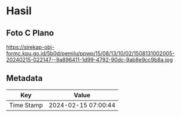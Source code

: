 # Hasil

## Foto C Plano

https://sirekap-obj-formc.kpu.go.id/5b0d/pemilu/ppwp/15/08/13/10/02/1508131002005-20240215-022147--9a896411-1d99-4792-90dc-9ab8e9cc9b8a.jpg


## Metadata

| Key        | Value               |
| ---------- | ------------------- |
| Time Stamp | 2024-02-15 07:00:44 |



